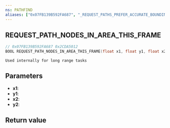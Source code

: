 ```yaml
---
ns: PATHFIND
aliases: ["0x07FB139B592FA687", "_REQUEST_PATHS_PREFER_ACCURATE_BOUNDINGSTRUCT"]
---
```

## REQUEST_PATH_NODES_IN_AREA_THIS_FRAME

```c
// 0x07FB139B592FA687 0x2CDA5012
BOOL REQUEST_PATH_NODES_IN_AREA_THIS_FRAME(float x1, float y1, float x2, float y2);
```

```
Used internally for long range tasks
```

## Parameters
* **x1**: 
* **y1**: 
* **x2**: 
* **y2**: 

## Return value
